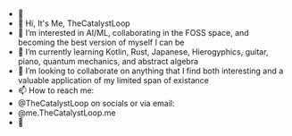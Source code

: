 - 🔁 
- 👋 Hi, It's Me, TheCatalystLoop
- 📖 I’m interested in AI/ML, collaborating in the FOSS space, and becoming the best version of myself I can be
- 🌱 I’m currently learning Kotlin, Rust, Japanese, Hierogyphics, guitar, piano, quantum mechanics, and abstract algebra
- 💞️ I’m looking to collaborate on anything that I find both interesting and a valuable application of my limited span of existance
- 📫 How to reach me:
- @TheCatalystLoop on socials or via email:
- @me.TheCatalystLoop.me
- 🔁

<!---
TheCatalystLoop/TheCatalystLoop is a ✨ special ✨ repository because its `README.md` (this file) appears on your GitHub profile.
You can click the Preview link to take a look at your changes.
--->
